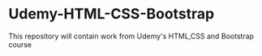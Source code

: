 # Udemy-HTML-CSS-Bootstrap
This repository will contain work from Udemy's HTML,CSS and Bootstrap course
